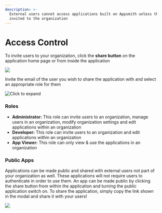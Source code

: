 ```yaml
---
description: >-
  External users cannot access applications built on Appsmith unless they are
  invited to the organization
---
```


# Access Control

To invite users to your organization, click the **share button** on the application home page or from inside the application

![](../.gitbook/assets/share-app.png)

Invite the email of the user you wish to share the application with and select an appropriate role for them

![Click to expand](../.gitbook/assets/share-modal.png)

### Roles

* **Administrator:** This role can invite users to an organization, manage users in an organization, modify organization settings and edit applications within an organization
* **Developer:** This role can invite users to an organization and edit applications within an organization
* **App Viewer:** This role can only view & use the applications in an organization

### Public Apps

Applications can be made public and shared with external users not part of your organization as well. These applications will not require users to authenticate in order to use them. An app can be made public by clicking the share button from within the application and turning the public application switch on. To share the application, simply copy the link shown in the modal and share it with your users!

![](../.gitbook/assets/share-public.png)

